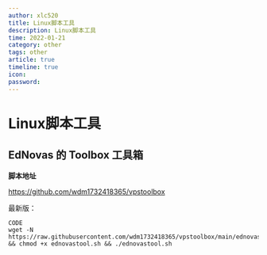 ```yaml
---
author: xlc520
title: Linux脚本工具
description: Linux脚本工具
time: 2022-01-21
category: other
tags: other
article: true
timeline: true
icon: 
password: 
---
```

# Linux脚本工具

## EdNovas 的 Toolbox 工具箱

 **脚本地址**

https://github.com/wdm1732418365/vpstoolbox

最新版：

```shell
CODE
wget -N https://raw.githubusercontent.com/wdm1732418365/vpstoolbox/main/ednovastool.sh && chmod +x ednovastool.sh && ./ednovastool.sh
```




